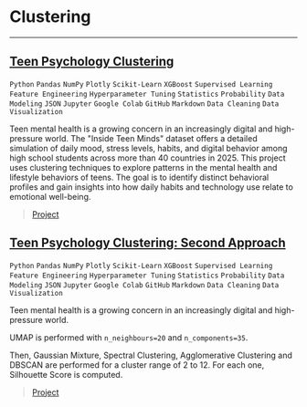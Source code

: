 # Clustering

---

## [Teen Psychology Clustering](https://nbviewer.org/github/Vpy7/Jupyter-Analysis-Collection/blob/main/Clustering/Teen%20Psychology/Teen_Psychology_Clustering.ipynb)  

`Python` `Pandas` `NumPy` `Plotly` `Scikit-Learn` `XGBoost` `Supervised Learning` `Feature Engineering` `Hyperparameter Tuning` `Statistics` `Probability` `Data Modeling` `JSON` `Jupyter` `Google Colab` `GitHub` `Markdown` `Data Cleaning` `Data Visualization`

Teen mental health is a growing concern in an increasingly digital and high-pressure world. The "Inside Teen Minds" dataset offers a detailed simulation of daily mood, stress levels, habits, and digital behavior among high school students across more than 40 countries in 2025. This project uses clustering techniques to explore patterns in the mental health and lifestyle behaviors of teens. The goal is to identify distinct behavioral profiles and gain insights into how daily habits and technology use relate to emotional well-being.

> [Project](https://github.com/Vpy7/Jupyter-Analysis-Collection/tree/main/Clustering/Teen%20Psychology)

## [Teen Psychology Clustering: Second Approach](https://nbviewer.org/github/Vpy7/Jupyter-Analysis-Collection/blob/main/Clustering/Teen%20Psychology%20v2/Teen_Psychology_Clustering_v2.ipynb)  

`Python` `Pandas` `NumPy` `Plotly` `Scikit-Learn` `XGBoost` `Supervised Learning` `Feature Engineering` `Hyperparameter Tuning` `Statistics` `Probability` `Data Modeling` `JSON` `Jupyter` `Google Colab` `GitHub` `Markdown` `Data Cleaning` `Data Visualization`

Teen mental health is a growing concern in an increasingly digital and high-pressure world. 

UMAP is performed with `n_neighbours=20` and `n_components=35`.

Then, Gaussian Mixture, Spectral Clustering, Agglomerative Clustering and DBSCAN are performed for a cluster range of 2 to 12. For each one, Silhouette Score is computed.

> [Project](https://github.com/Vpy7/Jupyter-Analysis-Collection/tree/main/Clustering/Teen%20Psychology%20v2)

